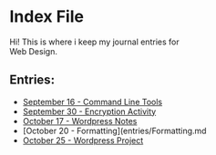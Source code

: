 # Index File
Hi! This is where i keep my journal entries for\
Web Design.
## Entries:
- [September 16 - Command Line Tools](entries/Terminal.md)
- [September 30 - Encryption Activity](entries/Encryption.md)
- [October 17 - Wordpress Notes](entries/Notes.md)
- [October 20 - Formatting](entries/Formatting.md
- [October 25 - Wordpress Project](entries/Project.md)
